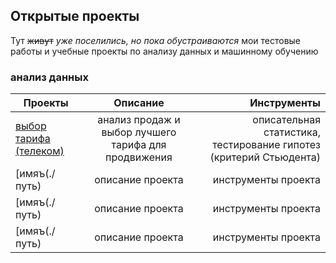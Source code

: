 ## Открытые проекты
Тут ~~живут~~ _уже поселились, но пока обустраиваются_ мои тестовые работы и учебные проекты по анализу данных и машинному обучению

### анализ данных

| Проекты        | Описание           | Инструменты  |
| -------------  |:------------------:| ------------:|
|[выбор тарифа (телеком)](./анализ%данных/выбор%тарифа%телеком)   | анализ продаж и выбор лучшего тарифа для продвижения     | описательная статистика, тестирование гипотез (критерий Стьюдента)       |
| [имяъ(./путь)      | описание проекта           |   инструменты проекта        |
| [имяъ(./путь)      | описание проекта           |   инструменты проекта        |
| [имяъ(./путь)      | описание проекта           |   инструменты проекта        |




